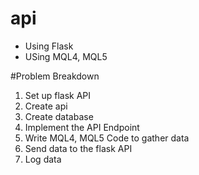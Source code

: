 # api
- Using Flask 
- USing MQL4, MQL5

#Problem Breakdown
1. Set up flask API
2. Create api 
3. Create database
4. Implement the API Endpoint
5. Write MQL4, MQL5 Code to gather data
6. Send data to the flask API
7. Log data

